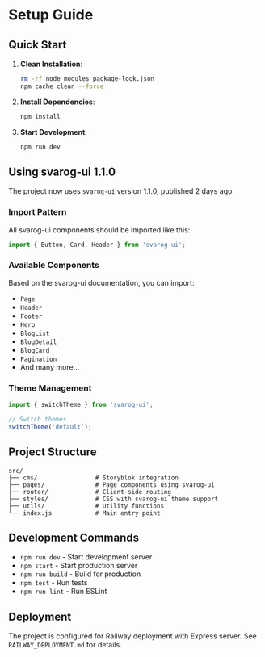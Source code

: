 # Setup Guide

## Quick Start

1. **Clean Installation**:

   ```bash
   rm -rf node_modules package-lock.json
   npm cache clean --force
   ```

2. **Install Dependencies**:

   ```bash
   npm install
   ```

3. **Start Development**:
   ```bash
   npm run dev
   ```

## Using svarog-ui 1.1.0

The project now uses `svarog-ui` version 1.1.0, published 2 days ago.

### Import Pattern

All svarog-ui components should be imported like this:

```javascript
import { Button, Card, Header } from 'svarog-ui';
```

### Available Components

Based on the svarog-ui documentation, you can import:

- `Page`
- `Header`
- `Footer`
- `Hero`
- `BlogList`
- `BlogDetail`
- `BlogCard`
- `Pagination`
- And many more...

### Theme Management

```javascript
import { switchTheme } from 'svarog-ui';

// Switch themes
switchTheme('default');
```

## Project Structure

```
src/
├── cms/                # Storyblok integration
├── pages/              # Page components using svarog-ui
├── router/             # Client-side routing
├── styles/             # CSS with svarog-ui theme support
├── utils/              # Utility functions
└── index.js            # Main entry point
```

## Development Commands

- `npm run dev` - Start development server
- `npm start` - Start production server
- `npm run build` - Build for production
- `npm test` - Run tests
- `npm run lint` - Run ESLint

## Deployment

The project is configured for Railway deployment with Express server. See `RAILWAY_DEPLOYMENT.md` for details.
